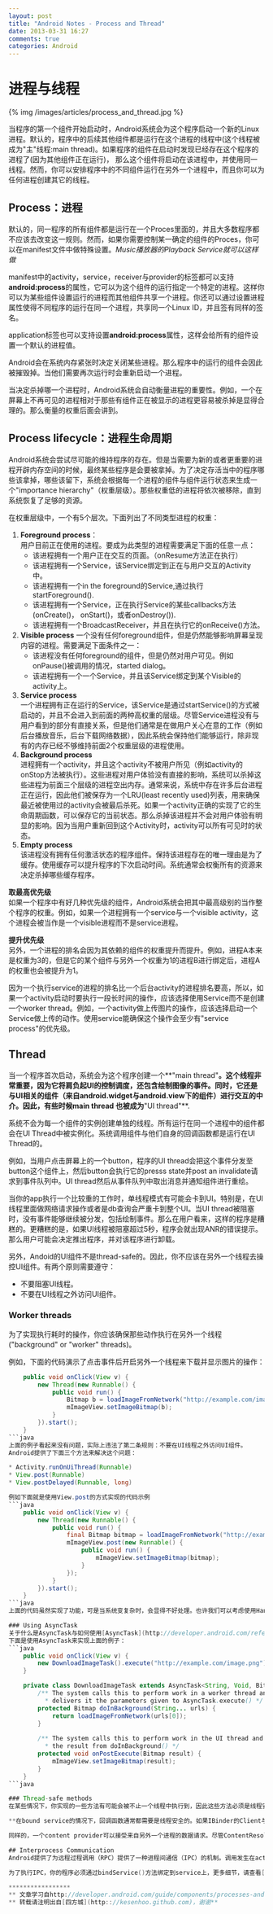```yaml
---
layout: post
title: "Android Notes - Process and Thread"
date: 2013-03-31 16:27
comments: true
categories: Android
---
```


# 进程与线程
{% img /images/articles/process_and_thread.jpg %}

当程序的第一个组件开始启动时，Android系统会为这个程序启动一个新的Linux进程。默认的，程序中的后续其他组件都是运行在这个进程的线程中(这个线程被成为"主"线程:main thread)。如果程序的组件在启动时发现已经存在这个程序的进程了(因为其他组件正在运行)， 那么这个组件将启动在该进程中，并使用同一线程。然而，你可以安排程序中的不同组件运行在另外一个进程中，而且你可以为任何进程创建其它的线程。

## Process：进程
默认的，同一程序的所有组件都是运行在一个Proces里面的，并且大多数程序都不应该去改变这一规则。然而，如果你需要控制某一确定的组件的Proces，你可以在manifest文件中做特殊设置。*Music播放器的Playback Service就可以这样做*

<!-- more -->

manifest中的activity，service，receiver与provider的标签都可以支持**android:process**的属性，它可以为这个组件的运行指定一个特定的进程。这样你可以为某些组件设置运行的进程而其他组件共享一个进程。你还可以通过设置进程属性使得不同程序的运行在同一个进程，共享同一个Linux ID，并且签有同样的签名。

application标签也可以支持设置**android:process**属性，这样会给所有的组件设置一个默认的进程值。

Android会在系统内存紧张时决定关闭某些进程。那么程序中的运行的组件会因此被摧毁掉。当他们需要再次运行时会重新启动一个进程。

当决定杀掉哪一个进程时，Android系统会自动衡量进程的重要性。例如，一个在屏幕上不再可见的进程相对于那些有组件正在被显示的进程更容易被杀掉是显得合理的。那么衡量的权重后面会讲到。

## Process lifecycle：进程生命周期
Android系统会尝试尽可能的维持程序的存在。但是当需要为新的或者更重要的进程开辟内存空间的时候，最终某些程序是会要被拿掉。为了决定存活当中的程序哪些该拿掉，哪些该留下，系统会根据每一个进程的组件与组件运行状态来生成一个"importance hierarchy"（权重层级）。那些权重低的进程将依次被移除，直到系统恢复了足够的资源。

在权重层级中，一个有5个层次。下面列出了不同类型进程的权重：

1. **Foreground process**：  
   用户目前正在使用的进程。要成为此类型的进程需要满足下面的任意一点：  
   * 该进程拥有一个用户正在交互的页面。（onResume方法正在执行）
   * 该进程拥有一个Service，该Service绑定到正在与用户交互的Activity中。
   * 该进程拥有一个in the foreground的Service,通过执行startForeground().
   * 该进程拥有一个Service，正在执行Service的某些callbacks方法(onCreate()， onStart()，或者onDestroy()).
   * 该进程拥有一个BroadcastReceiver，并且在执行它的onReceive()方法。
2. **Visible process**
   一个没有任何foreground组件，但是仍然能够影响屏幕呈现内容的进程。需要满足下面条件之一：
   * 该进程没有任何foreground的组件，但是仍然对用户可见。例如onPause()被调用的情况，started dialog。
   * 该进程拥有一个一个Service，并且该Service绑定到某个Visible的activity上。
3. **Service process**  
   一个进程拥有正在运行的Service，该Service是通过startService()的方式被启动的，并且不会进入到前面的两种高权重的层级。尽管Service进程没有与用户看到的部分有直接关系，但是他们通常是在做用户关心在意的工作（例如后台播放音乐，后台下载网络数据），因此系统会保持他们能够运行，除非现有的内存已经不够维持前面2个权重层级的进程使用。  
4. **Background process**  
   进程拥有一个activity，并且这个activity不被用户所见（例如activity的onStop方法被执行）。这些进程对用户体验没有直接的影响，系统可以杀掉这些进程为前面三个层级的进程空出内存。通常来说，系统中存在许多后台进程正在运行，因此他们被保存为一个LRU(least recently used)列表，用来确保最近被使用过的activity会被最后杀死。如果一个activity正确的实现了它的生命周期函数，可以保存它的当前状态。那么杀掉该进程并不会对用户体验有明显的影响。因为当用户重新回到这个Activity时，activity可以所有可见时的状态。  
5. **Empty process**  
   该进程没有拥有任何激活状态的程序组件。保持该进程存在的唯一理由是为了缓存。使用缓存可以提升程序的下次启动时间。系统通常会权衡所有的资源来决定杀掉哪些缓存程序。

**取最高优先级**  
如果一个程序中有好几种优先级的组件，Android系统会把其中最高级别的当作整个程序的权重。例如，如果一个进程拥有一个service与一个visible activity，这个进程会被当作是一个visible进程而不是service进程。

**提升优先级**  
另外，一个进程的排名会因为其依赖的组件的权重提升而提升。例如，进程A本来是权重为3的，但是它的某个组件与另外一个权重为1的进程B进行绑定后，进程A的权重也会被提升为1。

因为一个执行service的进程的排名比一个后台activity的进程排名要高，所以，如果一个activity启动时要执行一段长时间的操作，应该选择使用Service而不是创建一个worker thread。例如，一个activity做上传图片的操作，应该选择启动一个Service做上传的动作。使用service能确保这个操作会至少有"service process"的优先级。

## Thread
当一个程序首次启动，系统会为这个程序创建一个**"main thread"**。这个线程非常重要，因为它将肩负起UI的控制调度，还包含绘制图像的事件。同时，它还是与UI相关的组件（来自android.widget与android.view下的组件）进行交互的中介。因此，有些时候main thread 也被成为**"UI thread"**.

系统不会为每一个组件的实例创建单独的线程。所有运行在同一个进程中的组件都会在UI Thread中被实例化。系统调用组件与他们自身的回调函数都是运行在UI Thread的。

例如，当用户点击屏幕上的一个button，程序的UI thread会把这个事件分发至button这个组件上，然后button会执行它的presss state并post an invalidate请求到事件队列中。UI thread然后从事件队列中取出消息并通知组件进行重绘。

当你的app执行一个比较重的工作时，单线程模式有可能会卡到UI。特别是，在UI线程里面做网络请求操作或者是db查询会严重卡到整个UI。当UI thread被阻塞时，没有事件能够继续被分发，包括绘制事件。那么在用户看来，这样的程序是糟糕的。更糟糕的是，如果UI线程被阻塞超过5秒，程序会就出现ANR的错误提示。那么用户可能会决定推出程序，并对该程序进行卸载。

另外，Andoid的UI组件不是thread-safe的。因此，你不应该在另外一个线程去操控UI组件。有两个原则需要遵守：  
* 不要阻塞UI线程。  
* 不要在UI线程之外访问UI组件。

### Worker threads
为了实现执行耗时的操作，你应该确保那些动作执行在另外一个线程("background" or "worker" threads)。

例如，下面的代码演示了点击事件后开启另外一个线程来下载并显示图片的操作：  
```java
    public void onClick(View v) {
	    new Thread(new Runnable() {
	        public void run() {
	            Bitmap b = loadImageFromNetwork("http://example.com/image.png");
	            mImageView.setImageBitmap(b);
	        }
	    }).start();
    }
```java
上面的例子看起来没有问题，实际上违法了第二条规则：不要在UI线程之外访问UI组件。
Android提供了下面三个方法来解决这个问题：

* Activity.runOnUiThread(Runnable)
* View.post(Runnable)
* View.postDelayed(Runnable, long)

例如下面就是使用View.post的方式实现的代码示例
```java
    public void onClick(View v) {
	    new Thread(new Runnable() {
	        public void run() {
	            final Bitmap bitmap = loadImageFromNetwork("http://example.com/image.png");
	            mImageView.post(new Runnable() {
	                public void run() {
	                    mImageView.setImageBitmap(bitmap);
	                }
	            });
	        }
	    }).start();
	}
```java
上面的代码虽然实现了功能，可是当系统变复杂时，会显得不好处理。也许我们可以考虑使用Handler，但是更好的方案也许是使用AsyncTask。

### Using AsyncTask
关于什么是AsyncTask与如何使用[AsyncTask](http://developer.android.com/reference/android/os/AsyncTask.html)，不再赘述。
下面是使用AsyncTask来实现上面的例子：
```java
    public void onClick(View v) {
    	new DownloadImageTask().execute("http://example.com/image.png");
	}

    private class DownloadImageTask extends AsyncTask<String, Void, Bitmap> {
	    /** The system calls this to perform work in a worker thread and
	      * delivers it the parameters given to AsyncTask.execute() */
	    protected Bitmap doInBackground(String... urls) {
	        return loadImageFromNetwork(urls[0]);
    	}
    
	    /** The system calls this to perform work in the UI thread and delivers
	      * the result from doInBackground() */
	    protected void onPostExecute(Bitmap result) {
	        mImageView.setImageBitmap(result);
	    }
    }
```java

### Thread-safe methods
在某些情况下，你实现的一些方法有可能会被不止一个线程中执行到，因此这些方法必须是线程安全的。

**在bound service的情况下，回调函数通常都需要是线程安全的。如果IBinder的Client与Server是在同一进程的话，那么被Client调用的方法是执行在Client的线程当中的。然而如果Client是在另外一个进程的话，被调用的方法则是执行在来自系统为Server端维护的一个线程池当中的某个线程中（非UI Thread）。例如，既然Service的onBind()的方法可以被service进程的UI线程所调用执行，那么onBind所返回的对象（Client端）所实现的方法则可以被线程池中的线程所调用执行。因为一个service可以拥有多个client，那么在同一时刻可以有不止一个线程可以占用同一个IBinder的回调函数。所以IBinder的方法必须是线程安全的。**

同样的，一个content provider可以接受来自另外一个进程的数据请求。尽管ContentResolver与ContentProvider类隐藏了实现细节，但是ContentProvider所提供的query()，insert()，delete()，update()与getType()都是在content provider进程的线程池中被调用执行的，而不是进程的主线程中。因为那些方法可能同时被多个线程所调用，所以他们都应该是线程安全的。

## Interprocess Communication
Android提供了为远程过程调用（RPC）提供了一种进程间通信（IPC）的机制。调用发生在activity或者其他组件中，执行却在另外一个进程，最后再把结果返回给调用者。这需要把调用的数据解析成操作系统能够识别的格式，解码，传递，再编码返回。Android提供了IPC交互的实现细节，因此我们只需要专注于定义与实现RPC接口。

为了执行IPC，你的程序必须通过bindService()方法绑定到service上，更多细节，请查看[Services](http://developer.android.com/guide/components/services.html)开发指南。

*****************
** 文章学习自http://developer.android.com/guide/components/processes-and-threads.html**  
** 转载请注明出自[四方城](http:://kesenhoo.github.com)，谢谢**

